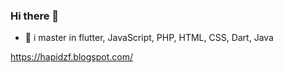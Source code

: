 ### Hi there 👋
- 🌱 i master in flutter, JavaScript, PHP, HTML, CSS, Dart, Java

https://hapidzf.blogspot.com/

<!--, 
**Hapidzfadli/Hapidzfadli** is a ✨ _special_ ✨ repository because its `README.md` (this file) appears on your GitHub profile.

Here are some ideas to get you started:

- 🔭 I’m currently working on ...
- 🌱 I’m currently learning ...
- 👯 I’m looking to collaborate on ...
- 🤔 I’m looking for help with ...
- 💬 Ask me about ...
- 📫 How to reach me: ...
- 😄 Pronouns: ...
- ⚡ Fun fact: ...
-->
